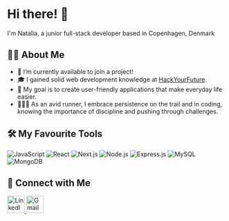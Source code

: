 # Hi there! 👋 
I'm Natalia, a junior full-stack developer based in Copenhagen, Denmark

## 👩‍💻 About Me

-  🚀 I’m currently available to join a project! 
-  🎓 I gained solid web development knowledge at [HackYourFuture](https://www.hackyourfuture.net/](https://github.com/HackYourFuture-CPH)).
-  🌱 My goal is to create user-friendly applications that make everyday life easier.
-  🏃🏻‍♀ As an avid runner, I embrace persistence on the trail and in coding, knowing the importance of discipline and pushing through challenges.

## 🛠️ My Favourite Tools

![JavaScript](https://img.shields.io/badge/JavaScript-black?style=for-the-badge&logo=javascript&logoColor=yellow)
![React](https://img.shields.io/badge/React-black?style=for-the-badge&logo=react&logoColor=white)
![Next.js](https://img.shields.io/badge/Next.js-black?style=for-the-badge&logo=nextdotjs&logoColor=white)
![Node.js](https://img.shields.io/badge/Node.js-black?style=for-the-badge&logo=nodedotjs&logoColor=white)
![Express.js](https://img.shields.io/badge/Express.js-black?style=for-the-badge&logo=express&logoColor=white)
![MySQL](https://img.shields.io/badge/MySQL-black?style=for-the-badge&logo=mysql&logoColor=white)
![MongoDB](https://img.shields.io/badge/MongoDB-black?style=for-the-badge&logo=mongodb&logoColor=green)


## 🤝 Connect with Me

<a href="https://www.linkedin.com/in/natalia-lapina/" target="_blank">
    <img src="https://img.icons8.com/fluent/48/000000/linkedin.png" alt="LinkedIn" style="height: 40px; width: 40px;">
</a>
<a href="mailto:lapinann08@gmail.com" target="_blank">
    <img src="https://img.icons8.com/fluent/48/000000/gmail.png" alt="Gmail" style="height: 40px; width: 40px;">
</a>
